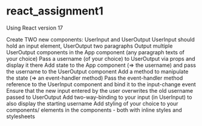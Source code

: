 # react_assignment1
Using React version 17

Create TWO new components: UserInput and UserOutput
UserInput should hold an input element, UserOutput two paragraphs
Output multiple UserOutput components in the App component (any paragraph texts of your choice)
Pass a username (of your choice) to UserOutput via props and display it there
Add state to the App component (=> the username) and pass the username to the UserOutput component
Add a method to manipulate the state (=> an event-handler method)
Pass the event-handler method reference to the UserInput component and bind it to the input-change event
Ensure that the new input entered by the user overwrites the old username passed to UserOutput
Add two-way-binding to your input (in UserInput) to also display the starting username
Add styling of your choice to your components/ elements in the components - both with inline styles and stylesheets